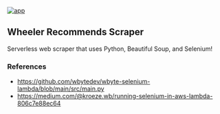 
[![app](https://github.com/wheeleruniverse/wheelerrecommends-scraper/actions/workflows/app.yml/badge.svg)](https://github.com/wheeleruniverse/wheelerrecommends-scraper/actions/workflows/app.yml)

## Wheeler Recommends Scraper

Serverless web scraper that uses Python, Beautiful Soup, and Selenium!

### References

* https://github.com/wbytedev/wbyte-selenium-lambda/blob/main/src/main.py
* https://medium.com/@kroeze.wb/running-selenium-in-aws-lambda-806c7e88ec64
